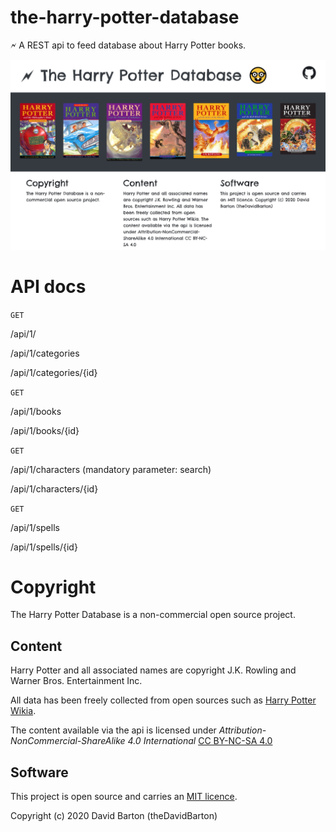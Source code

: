 # the-harry-potter-database

🗲 A REST api to feed database about Harry Potter books.

![client](screenshot.jpg)

# API docs

`GET`

/api/1/

/api/1/categories

/api/1/categories/{id}

`GET`

/api/1/books

/api/1/books/{id}

`GET`

/api/1/characters (mandatory parameter: search)

/api/1/characters/{id}

`GET`

/api/1/spells

/api/1/spells/{id}

# Copyright

The Harry Potter Database is a non-commercial open source project.

## Content

Harry Potter and all associated names are copyright J.K. Rowling and Warner Bros. Entertainment Inc.

All data has been freely collected from open sources such as [Harry Potter Wikia](https://harrypotter.fandom.com/wiki/Main_Page).

The content available via the api is licensed under _Attribution-NonCommercial-ShareAlike 4.0 International_ [CC BY-NC-SA 4.0](https://creativecommons.org/licenses/by-nc-sa/4.0/)

## Software

This project is open source and carries an [MIT licence](LICENSE).

Copyright (c) 2020 David Barton (theDavidBarton)
